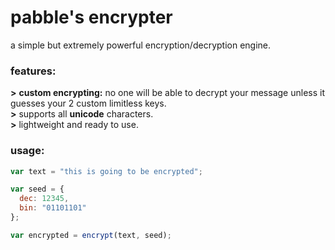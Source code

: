 # pabble's encrypter
a simple but extremely powerful encryption/decryption engine.

### features:
<b>&gt;</b> <b>custom encrypting:</b> no one will be able to decrypt your message unless it guesses your 2 custom limitless keys.<br>
<b>&gt;</b> supports all <b>unicode</b> characters.<br>
<b>&gt;</b> lightweight and ready to use.


### usage:
```javascript
var text = "this is going to be encrypted";

var seed = {
  dec: 12345,
  bin: "01101101"
};

var encrypted = encrypt(text, seed);
```
